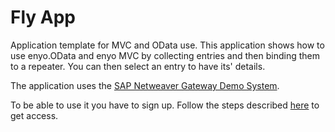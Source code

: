 Fly App
=========

Application template for MVC and OData use. This application shows how to use enyo.OData and enyo MVC by collecting entries and then binding them to a repeater. You can then select an entry to have its' details. 

The application uses the [SAP Netweaver Gateway Demo System](http://scn.sap.com/docs/DOC-31221).

To be able to use it you have to sign up. Follow the steps described [here](http://scn.sap.com/docs/DOC-40986) to get access.

